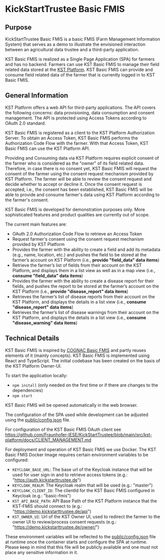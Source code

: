 # KickStartTrustee Basic FMIS

## Purpose

KickStartTrustee Basic FMIS is a basic FMIS (Farm Management Information System) that serves as a demo to illustrate the envisioned interaction between an agricultural data trustee and a third-party application.

KST Basic FMIS is realized as a Single Page Application (SPA) for farmers and has no backend.
Farmers can use KST Basic FMIS to manage their field related data stored at the [KST Platform](https://github.com/Fraunhofer-IESE/KickStartTrustee/tree/example-farming-trustee/src/kst-platform).
KST Basic FMIS can provide and consume field related data of the farmer that is currently logged in to KST Basic FMIS.

## General Information

KST Platform offers a web API for third-party applications.
The API covers the following concerns: data provisioning, data consumption and consent management.
The API is protected using Access Tokens according to OAuth 2.0 standard.

KST Basic FMIS is registered as a client to the KST Platform Authorization Server.
To obtain an Access Token, KST Basic FMIS performs the Authorization Code Flow with the farmer.
With that Access Token, KST Basic FMIS can use the KST Platform API.

Providing and Consuming data via KST Platform requires explicit consent of the farmer who is considered as the "owner" of its field related data.
Therefore, in case there is no consent yet, KST Basic FMIS will request the consent of the farmer using the consent request mechanism provided by KST Platform.
The farmer will be able to review the consent request and decide whether to accept or decline it.
Once the consent request is accepted, i.e., the consent has been established, KST Basic FMIS will be able to provide and consume farmer's data using KST Platform according to the farmer's consent.

KST Basic FMIS is developed for demonstration purposes only.
More sophisticated features and product qualities are currently out of scope.

The current main features are:

- OAuth 2.0 Authorization Code Flow to retrieve an Access Token
- Request farmer's consent using the consent request mechanism provided by KST Platform
- Provides the farmer with the ability to create a field and add its metadata (e.g., name, location, etc.) and pushes the field to be stored at the farmer’s account on KST Platform (i.e., **provide "field_data" data items**)
- Retrieve the farmer’s list of fields from their account on the KST Platform, and displays them in a list view as well as in a map view (i.e., **consume "field_data" data items**)
- Provides the farmer with the ability to create a disease report for their fields, and pushes the report to be stored at the farmer’s account on the KST Platform (i.e., **provide "disease_report" data items**)
- Retrieves the farmer’s list of disease reports from their account on the KST Platform, and displays the details in a list view (i.e., **consume "disease_report" data items**)
- Retrieves the farmer’s list of disease warnings from their account on the KST Platform, and displays the details in a list view (i.e., **consume "disease_warning" data items**)

## Technical Details

KST Basic FMIS is inspired by [COGNAC Basic FMIS](https://git.iese.fraunhofer.de/cognac/basic-fmis) and partly reuses elements of it (mainly concepts).
KST Basic FMIS is implemented using React and TypeScript.
The initial codebase has been created on the basis of the KST Platform Owner-UI.

To start the application locally:

- `npm install` (only needed on the first time or if there are changes to the dependencies)
- `npm start`

KST Basic FMIS will be opened automatically in the web browser.

The configuration of the SPA used while development can be adjusted using the [public/config.json](public/config.json) file.

For configuration of the KST Basic FMIS OAuth client see https://github.com/Fraunhofer-IESE/KickStartTrustee/blob/main/src/kst-platform/docs/CLIENT_MANAGEMENT.md

For deployment and operation of KST Basic FMIS we use Docker. 
The KST Basic FMIS Docker Image requires certain environment variables to be configured:

- `KEYCLOAK_BASE_URL`: The base url of the Keycloak instance that will be used for user sign-in and to retrieve access tokens (e.g.: "https://auth.kickstarttrustee.de")
- `KEYCLOAK_REALM`: The Keycloak realm that will be used (e.g.: "master")
- `KEYCLOAK_CLIENT_ID`: The clientId for the KST Basic FMIS configured in Keycloak (e.g.: "basic-fmis")
- `KST_API_BASE_PATH`: API Base Path of the KST Platform instance that the KST-FMIS should connect to (e.g.: "https://demo.kickstarttrustee.de/api")
- `KST_OWNER_UI`: Url of the KST Owner UI, used to redirect the farmer to the owner UI to review/process consent requests (e.g.: "https://demo.kickstarttrustee.de/owner/")

These environment variables will be reflected to the [public/config.json](public/config.json) file at runtime once the container starts and configure the SPA at runtime.
Please keep in mind that this file will be publicly available and one must not place any sensitive information in it.
